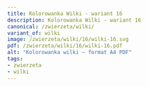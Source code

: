 ```yaml
---
title: Kolorowanka Wilki - wariant 16
description: Kolorowanka Wilki - wariant 16
canonical: /zwierzeta/wilki/
variant_of: wilki
image: /zwierzeta/wilki/16/wilki-16.svg
pdf: /zwierzeta/wilki/16/wilki-16.pdf
alt: "Kolorowanka wilki – format A4 PDF"
tags:
- zwierzeta
- wilki
---
```

